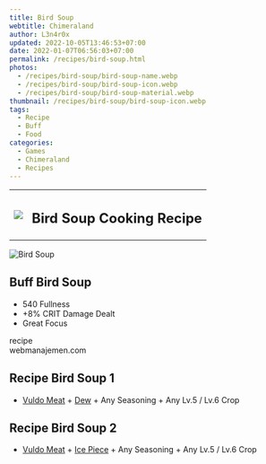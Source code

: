 ```yaml
---
title: Bird Soup
webtitle: Chimeraland
author: L3n4r0x
updated: 2022-10-05T13:46:53+07:00
date: 2022-01-07T06:56:03+07:00
permalink: /recipes/bird-soup.html
photos:
  - /recipes/bird-soup/bird-soup-name.webp
  - /recipes/bird-soup/bird-soup-icon.webp
  - /recipes/bird-soup/bird-soup-material.webp
thumbnail: /recipes/bird-soup/bird-soup-icon.webp
tags:
  - Recipe
  - Buff
  - Food
categories:
  - Games
  - Chimeraland
  - Recipes
---
```


<section id="bootstrap-wrapper"><link rel="stylesheet" href="https://cdn.statically.io/gh/dimaslanjaka/Web-Manajemen/40ac3225/css/bootstrap-4.5-wrapper.css"/><div class="row mb-2"><div class="col-md-12 mb-2"><table class="table" id="post-info"><tbody><tr><td><img class="d-inline-block me-2" src="/chimeraland/recipes/bird-soup/bird-soup-icon.webp" width="auto" height="auto"/></td><td><h1 class="fs-5">Bird Soup Cooking Recipe</h1></td></tr></tbody></table></div></div><div class="card mb-2"><div class="row g-0"><div class="col-sm-4 position-relative mb-2"><img src="/chimeraland/recipes/bird-soup/bird-soup-material.webp" class="card-img fit-cover w-100 h-100" alt="Bird Soup" data-fancybox="true"/></div><div class="col-sm-8 mb-2"><div class="card-body"><h2 class="card-title fs-5">Buff Bird Soup</h2><div class="card-text"><ul><li>540 Fullness</li><li>+8% CRIT Damage Dealt</li><li>Great Focus</li></ul></div><span class="badge rounded-pill bg-dark">recipe</span></div><div class="card-footer text-end text-muted">webmanajemen.com</div></div></div></div><div class="row mb-2"><div class="col-12 col-lg-6 recipe-item mb-2"><div class="card"><div class="card-body"><h2 class="card-title fs-5">Recipe Bird Soup 1</h2><div class="card-text"><ul><li><a class="text-decoration-none" href="/chimeraland/materials/vuldo-meat.html">Vuldo Meat</a><span> + </span><a class="text-decoration-none" href="/chimeraland/materials/dew.html">Dew</a><span> + </span>Any Seasoning<span> + </span>Any Lv.5 / Lv.6 Crop</li></ul></div></div></div></div><div class="col-12 col-lg-6 recipe-item mb-2"><div class="card"><div class="card-body"><h2 class="card-title fs-5">Recipe Bird Soup 2</h2><div class="card-text"><ul><li><a class="text-decoration-none" href="/chimeraland/materials/vuldo-meat.html">Vuldo Meat</a><span> + </span><a class="text-decoration-none" href="/chimeraland/materials/ice-piece.html">Ice Piece</a><span> + </span>Any Seasoning<span> + </span>Any Lv.5 / Lv.6 Crop</li></ul></div></div></div></div></div></section>